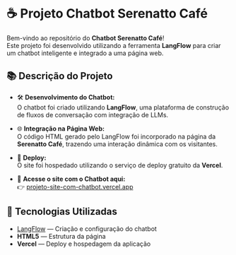 # ☕ Projeto Chatbot Serenatto Café

Bem-vindo ao repositório do **Chatbot Serenatto Café**!  
Este projeto foi desenvolvido utilizando a ferramenta **LangFlow** para criar um chatbot inteligente e integrado a uma página web.

## 📚 Descrição do Projeto

- 🛠️ **Desenvolvimento do Chatbot:**  
  O chatbot foi criado utilizando **LangFlow**, uma plataforma de construção de fluxos de conversação com integração de LLMs.

- 🌐 **Integração na Página Web:**  
  O código HTML gerado pelo LangFlow foi incorporado na página da **Serenatto Café**, trazendo uma interação dinâmica com os visitantes.

- 🚀 **Deploy:**  
  O site foi hospedado utilizando o serviço de deploy gratuito da **Vercel**.

- 🔗 **Acesse o site com o Chatbot aqui:**  
  👉 [projeto-site-com-chatbot.vercel.app](https://projeto-site-com-chatbot.vercel.app/)

## 🧰 Tecnologias Utilizadas

- [LangFlow](https://github.com/logspace-ai/langflow) — Criação e configuração do chatbot
- **HTML5** — Estrutura da página
- **Vercel** — Deploy e hospedagem da aplicação




